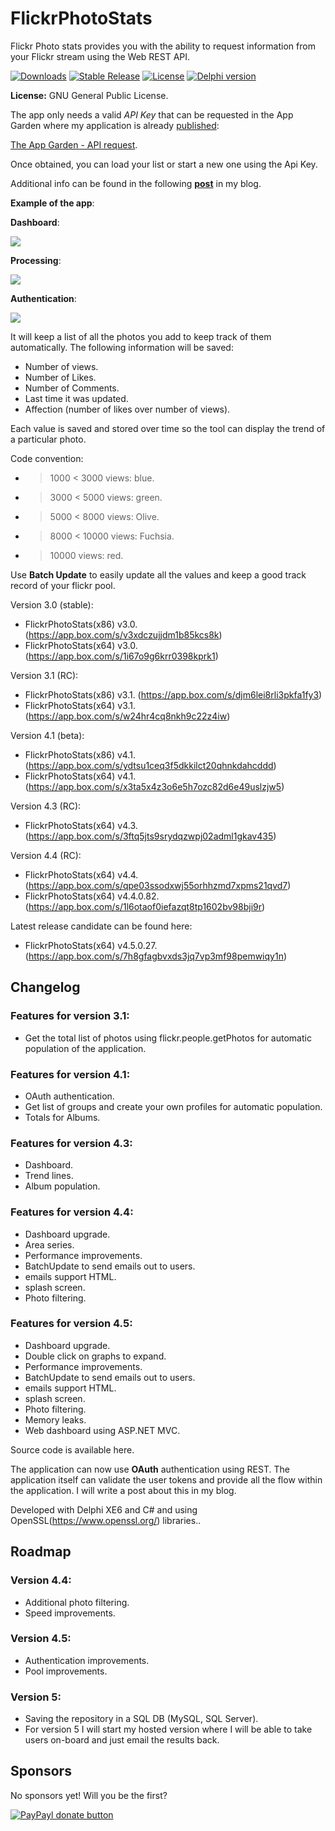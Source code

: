 FlickrPhotoStats
================

Flickr Photo stats provides you with the ability to request information from your Flickr stream using the Web REST API.

[![Downloads](https://img.shields.io/badge/downloads-1k-blue.svg)](https://app.box.com/s/7h8gfagbvxds3jq7vp3mf98pemwiqy1n) [![Stable Release](https://img.shields.io/badge/version-4.5.0.27rc-blue.svg)](https://app.box.com/s/7h8gfagbvxds3jq7vp3mf98pemwiqy1n) [![License](https://img.shields.io/badge/license-GPL-blue.svg)](https://app.box.com/s/7h8gfagbvxds3jq7vp3mf98pemwiqy1n) [![Delphi version](https://img.shields.io/badge/delphi-xe6-red.svg)](https://app.box.com/s/7h8gfagbvxds3jq7vp3mf98pemwiqy1n)

**License:** GNU General Public License.

The app only needs a valid *API Key* that can be requested in the App Garden where my application is already [published](https://www.flickr.com/services/apps/72157639602915254/):

[The App Garden - API request](https://www.flickr.com/services/apps/create/apply/?).

Once obtained, you can load your list or start a new one using the Api Key.

Additional info can be found in the following [**post**](http://thundaxsoftware.blogspot.com/p/flickr-photo-analytics-v44.html) in my blog.

**Example of the app**:

**Dashboard**:

![](http://2.bp.blogspot.com/-pOsbaNlGn8A/VdzVz5L3CJI/AAAAAAAAE_U/TSorHxtJO40/s640/version.png)

**Processing**:

![](http://3.bp.blogspot.com/-L0tJYC6NnH4/VdzWXMZCCcI/AAAAAAAAE_c/HYShnUDk0TY/s640/proces.png)

**Authentication**:

![](http://2.bp.blogspot.com/-buVw7akFPG4/VdzYG7JkCcI/AAAAAAAAE_w/qolCi6kzKDY/s640/auth2.png)

It will keep a list of all the photos you add to keep track of them automatically.
The following information will be saved:
- Number of views.
- Number of Likes.
- Number of Comments.
- Last time it was updated.
- Affection (number of likes over number of views).

Each value is saved and stored over time so the tool can display the trend of a particular photo.

Code convention:
- > 1000 < 3000 views: blue.
- > 3000 < 5000 views: green.
- > 5000 < 8000 views: Olive.
- > 8000 < 10000 views: Fuchsia. 
- > 10000 views: red.
 
Use **Batch Update** to easily update all the values and keep a good track record of your flickr pool.

Version 3.0 (stable):

- FlickrPhotoStats(x86) v3.0. (https://app.box.com/s/v3xdczujjdm1b85kcs8k)
- FlickrPhotoStats(x64) v3.0. (https://app.box.com/s/1i67o9g6krr0398kprk1)

Version 3.1 (RC):

- FlickrPhotoStats(x86) v3.1. (https://app.box.com/s/djm6lei8rli3pkfa1fy3)
- FlickrPhotoStats(x64) v3.1. (https://app.box.com/s/w24hr4cq8nkh9c22z4iw)

Version 4.1 (beta):

- FlickrPhotoStats(x86) v4.1. (https://app.box.com/s/ydtsu1ceq3f5dkkilct20qhnkdahcddd)
- FlickrPhotoStats(x64) v4.1. (https://app.box.com/s/x3ta5x4z3o6e5h7ozc82d6e49uslzjw5)

Version 4.3 (RC):

- FlickrPhotoStats(x64) v4.3. (https://app.box.com/s/3ftq5jts9srydqzwpj02adml1gkav435)

Version 4.4 (RC):

- FlickrPhotoStats(x64) v4.4. (https://app.box.com/s/qpe03ssodxwj55orhhzmd7xpms21qvd7)
- FlickrPhotoStats(x64) v4.4.0.82. (https://app.box.com/s/1l6otaof0iefazqt8tp1602bv98bji9r)

Latest release candidate can be found here:

- FlickrPhotoStats(x64) v4.5.0.27. (https://app.box.com/s/7h8gfagbvxds3jq7vp3mf98pemwiqy1n)

## Changelog
### Features for version 3.1:
- Get the total list of photos using flickr.people.getPhotos for automatic population of the application.

### Features for version 4.1:
- OAuth authentication.
- Get list of groups and create your own profiles for automatic population.
- Totals for Albums.

### Features for version 4.3:
- Dashboard.
- Trend lines.
- Album population.

### Features for version 4.4:
- Dashboard upgrade.
- Area series.
- Performance improvements.
- BatchUpdate to send emails out to users.
- emails support HTML.
- splash screen.
- Photo filtering.

### Features for version 4.5:
- Dashboard upgrade.
- Double click on graphs to expand.
- Performance improvements.
- BatchUpdate to send emails out to users.
- emails support HTML.
- splash screen.
- Photo filtering.
- Memory leaks.
- Web dashboard using ASP.NET MVC.

Source code is available here.

The application can now use **OAuth** authentication using REST. The application itself can validate the user tokens and provide all the flow within the application. I will write a post about this in my blog.

Developed with Delphi XE6 and C# and using OpenSSL(https://www.openssl.org/) libraries..

## Roadmap
### Version 4.4:
- Additional photo filtering.
- Speed improvements.

### Version 4.5:
- Authentication improvements.
- Pool improvements.

### Version 5:
- Saving the repository in a SQL DB (MySQL, SQL Server).
- For version 5 I will start my hosted version where I will be able to take users on-board and just email the results back.

## Sponsors
No sponsors yet! Will you be the first?

[![PayPayl donate button](https://img.shields.io/badge/paypal-donate-yellow.svg)](https://www.paypal.com/cgi-bin/webscr?cmd=_s-xclick&hosted_button_id=L5FCF6LX5C9AW "Donate once-off to this project using Paypal")

